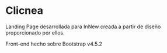# Clicnea
Landing Page desarrollada para InNew creada a partir de diseño proporcionado por ellos. 

Front-end hecho sobre Bootstrap v4.5.2




